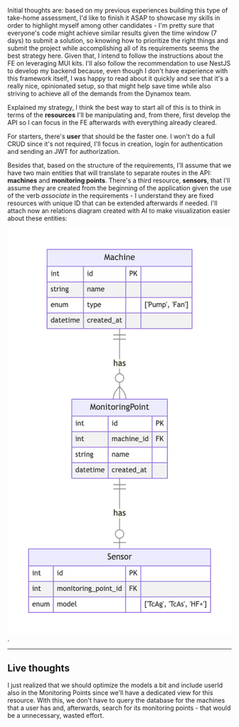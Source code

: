 Initial thoughts are: based on my previous experiences building this type of take-home assessment, I'd like to finish it ASAP to showcase my skills in order to highlight myself among other candidates - I'm pretty sure that everyone's code might achieve similar results given the time window (7 days) to submit a solution, so knowing how to prioritize the right things and submit the project while accomplishing all of its requirements seems the best strategy here. Given that, I intend to follow the instructions about the FE on leveraging MUI kits. I'll also follow the recommendation to use NestJS to develop my backend because, even though I don't have experience with this framework itself, I was happy to read about it quickly and see that it's a really nice, opinionated setup, so that might help save time while also striving to achieve all of the demands from the Dynamox team.

Explained my strategy, I think the best way to start all of this is to think in terms of the **resources** I'll be manipulating and, from there, first develop the API so I can focus in the FE afterwards with everything already cleared.

For starters, there's **user** that should be the faster one. I won't do a full CRUD since it's not required, I'll focus in creation, login for authentication and sending an JWT for authorization.

Besides that, based on the structure of the requirements, I'll assume that we have two main entities that will translate to separate routes in the API: **machines** and **monitoring points**. There's a third resource, **sensors**, that I'll assume they are created from the beginning of the application given the use of the verb _associate_ in the requirements - I understand they are fixed resources with unique ID that can be extended afterwards if needed. I'll attach now an relations diagram created with AI to make visualization easier about these entities:

![Relations Table](/assets/image.png).

<hr>

## Live thoughts

I just realized that we should optimize the models a bit and include userId also in the Monitoring Points since we'll have a dedicated view for this resource. With this, we don't have to query the database for the machines that a user has and, afterwards, search for its monitoring points - that would be a unnecessary, wasted effort.
